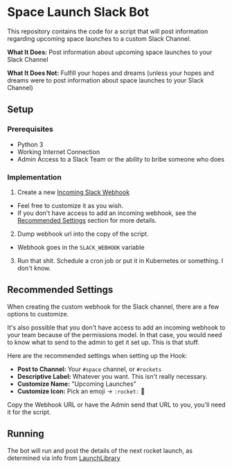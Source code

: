 # Space Launch Slack Bot

This repository contains the code for a script that will post information regarding upcoming space launches to a custom Slack Channel.

**What It Does:** Post information about upcoming space launches to your Slack Channel

**What It Does Not:** Fulfill your hopes and dreams (unless your hopes and dreams were to post information about space launches to your Slack Channel)

## Setup
### Prerequisites
- Python 3
- Working Internet Connection
- Admin Access to a Slack Team or the ability to bribe someone who does

### Implementation
1. Create a new [Incoming Slack Webhook](https://api.slack.com/incoming-webhooks)
  - Feel free to customize it as you wish.
  - If you don't have access to add an incoming webhook, see the [Recommended Settings](#recommended-settings) section for more details.
2. Dump webhook url into the copy of the script.
  - Webhook goes in the `SLACK_WEBHOOK` variable
3. Run that shit. Schedule a cron job or put it in Kubernetes or something. I don't know.

## Recommended Settings
When creating the custom webhook for the Slack channel, there are a few options to customize.

It's also possible that you don't have access to add an incoming webhook to your team because of the permissions model. In that case, you would need to know what to send to the admin to get it set up. This is that stuff.

Here are the recommended settings when setting up the Hook:
- **Post to Channel:** Your `#space` channel, or `#rockets`
- **Descriptive Label:** Whatever you want. This isn't really necessary.
- **Customize Name:** "Upcoming Launches"
- **Customize Icon:** Pick an emoji → `:rocket:` :rocket:

Copy the Webhook URL or have the Admin send that URL to you, you'll need it for the script.

## Running
The bot will run and post the details of the next rocket launch, as determined via info from [LaunchLibrary](http://launchlibrary.net/)
